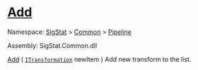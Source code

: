 # [Add](./ParallelTransformPipeline-100663502.md)

Namespace: [SigStat]() > [Common](./../../README.md) > [Pipeline](./../README.md)

Assembly: SigStat.Common.dll

[Add](./ParallelTransformPipeline-100663502.md) ( [`ITransformation`](./../../ITransformation.md) newItem )              Add new transform to the list.
